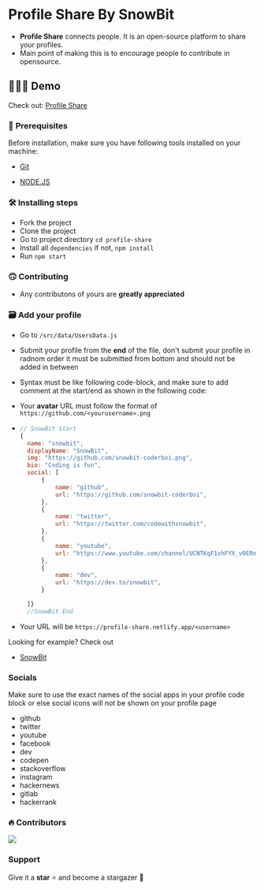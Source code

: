 # **Profile Share By SnowBit**

- **Profile Share** connects people. It is an open-source platform to share your profiles.
- Main point of making this is to encourage people to contribute in opensource.


## 👨🏻‍💻 **Demo**

Check out: [Profile Share](https://profile-share.netlify.app/)

### 🚦 **Prerequisites**

Before installation, make sure you have following tools installed on your machine:

- [Git](https://git-scm.com/downloads)
  
- [NODE.JS](https://nodejs.org/en/download/)
  
### 🛠 **Installing steps**

- Fork the project
- Clone the project
- Go to project directory `cd profile-share`
- Install all `dependencies` if not, `npm install`
- Run `npm start`

### 🙃 **Contributing**

- Any contributons of yours are **greatly appreciated**


### 🗃 **Add your profile**

- Go to `/src/data/UsersData.js`

- Submit your profile from the **end** of the file, don't submit your profile in radnom order it must be submitted from bottom and should not be added in between
- Syntax must be like following code-block, and make sure to add comment at the start/end as shown in the following code:
- Your **avatar** URL must follow the format of `https://github.com/<yourusername>.png`
- 
  ```js
  // SnowBit Start
  {
    name: "snowbit",
    displayName: "SnowBit",
    img: "https://github.com/snowbit-coderboi.png",
    bio: "Coding is fun",
    social: [
        {
            name: "github",
            url: "https://github.com/snowbit-coderboi",
        },
        {
            name: "twitter",
            url: "https://twitter.com/codewithsnowbit",
        },
        {
            name: "youtube",
            url: "https://www.youtube.com/channel/UCNTKqF1vhFYX_v0ERnUa1RQ",
        },
        {
            name: "dev",
            url: "https://dev.to/snowbit",
        }

    ]}
    //SnowBit End

- Your URL will be `https://profile-share.netlify.app/<username>`

Looking for example? Check out

- [SnowBit](https://profile-share.netlify.app/snowbit)

### **Socials**

Make sure to use the exact names of the social apps in your profile code block or else social icons will not be shown on your profile page

- github
- twitter
- youtube
- facebook
- dev
- codepen
- stackoverflow
- instagram
- hackernews
- gitlab
- hackerrank

### 🔥 **Contributors**
<a href="https://github.com/snowbit-coderboi/profile-share/graphs/contributors">
  <img src="https://contrib.rocks/image?repo=snowbit-coderboi/profile-share" />
</a>

### **Support**
Give it a **star** ⭐️ and become a stargazer 💫
